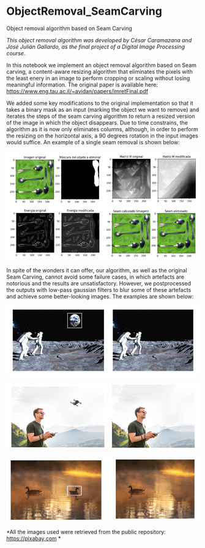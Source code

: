 # ObjectRemoval_SeamCarving
Object removal algorithm based on Seam Carving

*This object removal algorithm was developed by César Caramazana and José Julián Gallardo, as the final project of a Digital Image Processing course*. 

In this notebook we implement an object removal algorithm based on Seam carving, a content-aware resizing algorithm that eliminates the pixels with the least enery in an image to perform cropping or scaling without losing meaningful information. The original paper is available here: https://www.eng.tau.ac.il/~avidan/papers/imretFinal.pdf

We added some key modifications to the original implementation so that it takes a binary mask as an input (marking the object we want to remove) and iterates the steps of the seam carving algorithm to return a resized version of the image in which the object disappears. Due to time constrains, the algorithm as it is now only eliminates columns, although, in order to perform the resizing on the horizontal axis, a 90 degrees rotation in the input images would suffice. An example of a single seam removal is shown below:

![o0](https://github.com/CesarCaramazana/ObjectRemoval_SeamCarving/blob/main/images/seam.PNG?raw=True)

In spite of the wonders it can offer, our algorithm, as well as the original Seam Carving, cannot avoid some failure cases, in which artefacts are notorious and the results are unsatisfactory. However, we postprocessed the outputs with low-pass gaussian filters to blur some of these artefacts and achieve some better-looking images. The examples are shown below:

![o1](https://github.com/CesarCaramazana/ObjectRemoval_SeamCarving/blob/main/images/ob_r1.PNG?raw=True)

![o2](https://github.com/CesarCaramazana/ObjectRemoval_SeamCarving/blob/main/images/ob_r2.PNG?raw=True)

![o3](https://github.com/CesarCaramazana/ObjectRemoval_SeamCarving/blob/main/images/ob_r3.PNG?raw=True)


*All the images used were retrieved from the public repository: https://pixabay.com *
